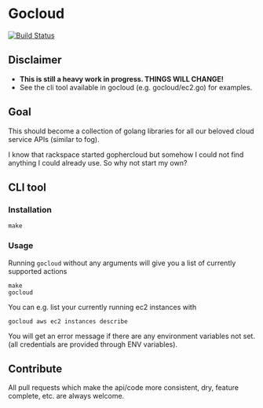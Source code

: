 # Gocloud 

[![Build Status](https://travis-ci.org/dynport/gocloud.png)](https://travis-ci.org/dynport/gocloud)

## Disclaimer

* __This is still a heavy work in progress. THINGS WILL CHANGE!__
* See the cli tool available in gocloud (e.g. gocloud/ec2.go) for examples.

## Goal

This should become a collection of golang libraries for all our beloved cloud service APIs (similar to fog).

I know that rackspace started gophercloud but somehow I could not find anything I could already use. So why not start my own?

## CLI tool

### Installation

    make


### Usage

Running `gocloud` without any arguments will give you  a list of currently supported actions

    make
    gocloud 

You can e.g. list your currently running ec2 instances with

    gocloud aws ec2 instances describe

You will get an error message if there are any environment variables not set. (all credentials are provided through ENV
variables).

## Contribute

All pull requests which make the api/code more consistent, dry, feature complete, etc. are always welcome.
